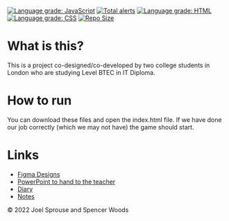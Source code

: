 [![Language grade: JavaScript](https://img.shields.io/lgtm/grade/javascript/g/14sprouj/Teacher-Apocalypse.svg?logo=lgtm&logoWidth=18)](https://lgtm.com/projects/g/14sprouj/Teacher-Apocalypse/context:javascript)
[![Total alerts](https://img.shields.io/lgtm/alerts/g/14sprouj/Teacher-Apocalypse.svg?logo=lgtm&logoWidth=18)](https://lgtm.com/projects/g/14sprouj/Teacher-Apocalypse/alerts/)
[![Language grade: HTML](https://img.shields.io/lgtm/grade/html/g/14sprouj/Teacher-Apocalypse.svg?logo=lgtm&logoWidth=18)](https://lgtm.com/projects/g/14sprouj/Teacher-Apocalypse/context:html)
[![Language grade: CSS](https://img.shields.io/lgtm/grade/css/g/14sprouj/Teacher-Apocalypse.svg?logo=lgtm&logoWidth=18)](https://lgtm.com/projects/g/14sprouj/Teacher-Apocalypse/context:css)
[![Repo Size](https://img.shields.io/github/languages/code-size/14sprouj/Teacher-Apocalypse)](https://img.shields.io/github/languages/code-size/14sprouj/Teacher-Apocalypse)
# What is this?
This is a project co-designed/co-developed by two college students in London who are studying Level BTEC in IT Diploma.

# How to run
You can download these files and open the index.html file. If we have done our job correctly (which we may not have) the game should start.

# Links
- [Figma Designs](https://www.figma.com/file/CY21xhpcUhMnBhMnFlbomm/Game?node-id=6%3A62)
- [PowerPoint to hand to the teacher](https://studentsouththamesac-my.sharepoint.com/:p:/r/personal/20050599_student_stcg_ac_uk/Documents/BTEC%20L3%20RQF%20ICT/9/Game%20Notes%20for%20U8%20and%209.pptx?d=waf8f18dcd23a4263aee5bdae703c18ed&csf=1&web=1&e=kxrJwX)
- [Diary](https://studentsouththamesac-my.sharepoint.com/:w:/g/personal/20050599_student_stcg_ac_uk/EQre6HPc9LpEji4PlpHQaH0BLvpwxTmbn8LeYqFLWgwNKw?e=SgHJJn)
- [Notes](https://studentsouththamesac-my.sharepoint.com/:w:/r/personal/20050599_student_stcg_ac_uk/Documents/BTEC%20L3%20RQF%20ICT/9/ICT%20U9%20Game%20Plan%20Notes%20Joel%20%26%20Spencer.docx?d=w69b9cc80fd1f4b49b6d5ca4bab73371d&csf=1&web=1&e=Urd3mw) 

© 2022 Joel Sprouse and Spencer Woods
